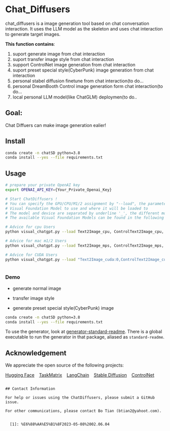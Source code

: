 # Chat_Diffusers



chat_diffusers is a image generation tool based on chat conversation interaction. It uses the LLM model as the skeleton and uses chat interaction to generate target images.

**This function contains**:

1. suport generate image from chat interaction 
2. suport transfer image style from chat interaction
3. support ControlNet image generation from chat interaction
4. suport preset special style(CyberPunk) image generation from chat interaction
5. personal stabel diffusion finetune from chat interaction(to do...
6. personal DreamBooth Control image generation form chat interaction(to do...
7. local personal LLM model(like ChatGLM) deploymen(to do..


## Goal:
Chat Diffuers can make image generation ealier!


## Install


```sh
conda create -n chatSD python=3.8
conda install --yes --file requirements.txt
```

## Usage


```sh
# prepare your private OpenAI key
export OPENAI_API_KEY={Your_Private_Openai_Key}

# Start ChatDiffusers !
# You can specify the GPU/CPU/M1/2 assignment by "--load", the parameter indicates which 
# Visual Foundation Model to use and where it will be loaded to
# The model and device are separated by underline '_', the different models are separated by comma ','
# The available Visual Foundation Models can be found in the following table

# Advice for cpu Users
python visual_chatgpt.py --load Text2Image_cpu, ControlText2Image_cpu, CyberPunkText2Image_cpu

# Advice for mac m1/2 Users
python visual_chatgpt.py --load Text2Image_mps, ControlText2Image_mps, CyberPunkText2Image_mps

# Advice for CUDA Users                    
python visual_chatgpt.py --load "Text2Image_cuda:0,ControlText2Image_cuda:0"
                                


```

### Demo

 - generate normal image
 
 - transfer image style
 
 - generate preset special style(CyberPunk) image

```sh
conda create -n chatSD python=3.8
conda install --yes --file requirements.txt
```

To use the generator, look at [generator-standard-readme](https://github.com/RichardLitt/generator-standard-readme). There is a global executable to run the generator in that package, aliased as `standard-readme`.

## Acknowledgement

We appreciate the open source of the following projects:

[Hugging Face](https://github.com/huggingface) &#8194;
[TaskMatrix](https://github.com/microsoft/TaskMatrix) &#8194;
[LangChain](https://github.com/hwchase17/langchain) &#8194;
[Stable Diffusion](https://github.com/CompVis/stable-diffusion) &#8194; 
[ControlNet](https://github.com/lllyasviel/ControlNet) &#8194; 

```

## Contact Information

For help or issues using the ChatDiffusers, please submit a GitHub issue.

For other communications, please contact Bo Tian (btian2@yahoot.com).


  [1]: %E6%88%AA%E5%B1%8F2023-05-08%2002.06.04

